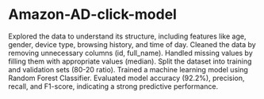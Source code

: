 # Amazon-AD-click-model
Explored the data to understand its structure, including features like age, gender, device type, browsing history, and time of day.
Cleaned the data by removing unnecessary columns (id, full_name).
Handled missing values by filling them with appropriate values (median).
Split the dataset into training and validation sets (80-20 ratio).
Trained a machine learning model using Random Forest Classifier.
Evaluated model accuracy (92.2%), precision, recall, and F1-score, indicating a strong predictive performance.
